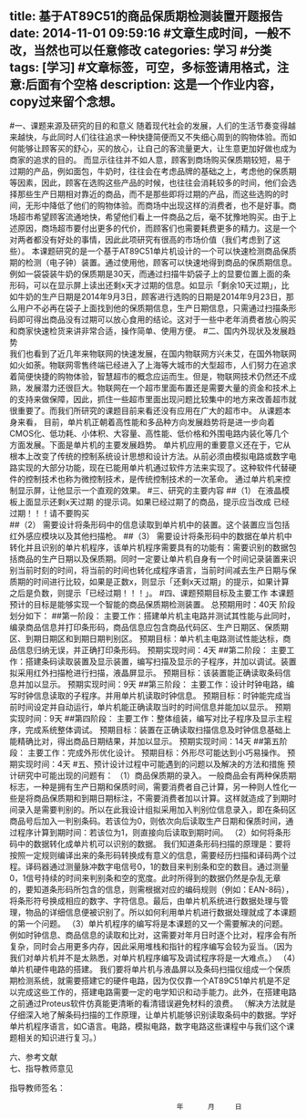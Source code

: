 title:  基于AT89C51的商品保质期检测装置开题报告  
date: 2014-11-01 09:59:16 #文章生成时间，一般不改，当然也可以任意修改
categories: 学习 #分类
tags: [学习] #文章标签，可空，多标签请用格式，注意:后面有个空格
description: 这是一个作业内容，copy过来留个念想。 
---
#一、课题来源及研究的目的和意义
随着现代社会的发展，人们的生活节奏变得越来越快，与此同时人们往往追求一种快捷简便而又不失细心周到的购物体验。而如何能够让顾客买的舒心，买的放心，让自己的客流量更大，让生意更加好做也成为商家的追求的目的。
而显示往往并不如人意，顾客到商场购买保质期较短，易于过期的产品，例如面包，牛奶时，往往会在考虑品牌的基础之上，考虑他的保质期等因素，因此，顾客在选购这些产品的时候，也往往会消耗较多的时间，他们会选择那些生产日期相对靠近的商品，而不是那些即将过期的产品，而这些选购的时间，无形中降低了他们的购物体验。而商场中出现这样的消费者，也不是好事。商场超市希望顾客流通地快，希望他们看上一件商品之后，毫不犹豫地购买。由于上述原因，商场超市要付出更多的代价，而顾客们也需要耗费更多的精力。这是一个对两者都没有好处的事情，因此此项研究有很高的市场价值（我们考虑到了这些）。
本课题研究的是一个基于AT89C51单片机设计的一个可以快速检测商品保质期的检测（电子钟）装置。通过使用他，顾客可以快速地得到商品的保质期信息。例如一袋袋装牛奶的保质期是30天，而通过扫描牛奶袋子上的显要位置上面的条形码，可以在显示屏上读出还剩x天才过期的信息。如显示「剩余10天过期」，比如牛奶的生产日期是2014年9月3日，顾客进行选购的日期是2014年9月23日，那么用户不必再在袋子上面找到他的保质期信息，生产日期信息，只需通过扫描条形码即可得出商品没有过期可以放心食用的结论。这对于一些中老年消费者放心购买和商家快速检货来讲非常合适，操作简单、使用方便。
#二、国内外现状及发展趋势  
 我们也看到了近几年来物联网的快速发展，在国内物联网方兴未艾，在国外物联网如火如荼。物联网零售终端已经进入了上海等大城市的大型超市，人们努力在追求着简便快捷的购物体验，智慧超市的概念应运而生。但是，物联网技术仍然还不成熟，发展潜力还很巨大。物联网在一个超市里面布置还是需要大量的资金和技术上的支持来做保障，因此，抓住一些超市里面出现问题比较集中的地方来改善超市就很重要了。而我们所研究的课题目前来看还没有应用在广大的超市中。
从课题本身来看，  目前，单片机正朝着高性能和多品种方向发展趋势将是进一步向着CMOS化、低功耗、小体积、大容量、高性能、低价格和外围电路内装化等几个方面发展。下面是单片机的主要发展趋势。
单片机应用的重要意义还在于，它从根本上改变了传统的控制系统设计思想和设计方法。从前必须由模拟电路或数字电路实现的大部分功能，现在已能用单片机通过软件方法来实现了。这种软件代替硬件的控制技术也称为微控制技术，是传统控制技术的一次革命。
通过单片机来控制显示屏，让他显示一个直观的效果。
#三、研究的主要内容
##（1）	在液晶模板上面显示还剩x天过期 的提示词。如果已经过期了的商品，提示应当改成 已经过期！！！请不要购买  
##（2）	需要设计将条形码中的信息读取到单片机中的装置。这个装置应当包括红外感应模块以及其他扫描枪。
##（3）	需要设计将条形码中的数据在单片机中转化并且识别的单片机程序，该单片机程序需要具有的功能有：需要识别的数据包括商品的生产日期以及保质期。同时一定要让单片机自身有一个时间记录装置来识别当前时刻的时间，将当前的时间也转化成程序语言，当前时间减去生产日期与保质期的时间进行比较，如果是正数x，则显示「还剩x天过期」的提示，如果计算之后是负数，则提示「已经过期！！！」。
#四、课题预期目标及主要工作
本课题预计的目标是能够实现一个智能的商品保质期检测装置。
总预期用时：40天
阶段划分如下：
##第一阶段：
主要工作：搭建单片机主电路并测试其性能与此同时，编录商品信息并打印条形码，商品信息应包含商品代码区、生产日期区、保质期区、到期日期区和到期日期判别区。
预期目标：单片机主电路测试性能达标，商品信息归纳无误，并正确打印条形码。
预期实现时间：4天
##第二阶段：
主要工作：搭建条码读取装置及显示装置，编写扫描及显示的子程序，并加以调试。装置拟采用红外扫描枪进行扫描，液晶屏显示。
预期目标：该装置能正确读取条码信息并加以显示。
预期实现时间：9天
##第三阶段：
主要工作：设计时钟电路，编写时钟信息读取的子程序。并用单片机读取时钟信息。
预期目标：时钟能完成当前时间设定并自动运行，单片机能正确读取当时的时间信息并能加以显示。
预期实现时间：9天
##第四阶段：
主要工作：整体组装，编写对比子程序及显示主程序，完成系统整体调试。
预期目标：装置在正确读取扫描信息及时钟信息基础上能精确比对，得出商品日期结果，并加以显示。
预期实现时间：14天
##第五阶段：
主要工作：完成外形优化设计。
预期目标：外形尽可能达到小巧易操作。
预期实现时间：4天
#五、预计设计过程中可能遇到的问题以及解决的方法和措施
预计研究中可能出现的问题有：
（1）商品保质期的录入。
一般商品会有两种保质期标志，一种是拥有生产日期和保质时间，需要消费者自己计算，另一种则人性化一些是将商品保质期和到期日期标注，不需要消费者加以计算。这样就造成了到期时间录入是需要判别的。所以在此我设计组拟采用加入判别位信息录入，即在条码区商品号后加入一判别条码。若该位为0，则依次向后读取生产日期和保质时间，通过程序计算到期时间：若该位为1，则直接向后读取到期时间。
（2）如何将条形码中的数据转化成单片机可以识别的数据。
我们知道条形码扫描的原理是：要将按照一定规则编译出来的条形码转换成有意义的信息，需要经历扫描和译码两个过程。译码器通过测量脉冲数字电信号0，1的数目来判别条和空的数目。通过测量0，1信号持续的时间来判别条和空的宽度。此时所得到的数据仍然是杂乱无章的，要知道条形码所包含的信息，则需根据对应的编码规则（例如：EAN-8码），将条形符号换成相应的数字、字符信息。最后，由单片机系统进行数据处理与管理，物品的详细信息便被识别了。所以如何利用单片机进行数据处理就成了本课题的第一个问题。
（3）单片机程序的编写将是本课题的又一个需要解决的问题。
例如时钟信息、商品信息的读取和比对，这需要对年月日时逐个比对，程序会有所复杂，同时会占用更多内存，因此采用堆栈和指针的程序编写会较为妥当。（因为我们对单片机并不是太熟悉，对单片机程序编写及调试程序将是一大难点。）
（4）单片机硬件电路的搭建。
我们要将单片机与液晶屏以及条码扫描仪组成一个保质期检测系统，就需要搭建它的硬件电路，因为仅仅靠一个AT89C51单片机是不足以完成这些工作的，搭建电路需要一定的电学知识和动手能力。此外，在搭建电路之前通过Proteus软件仿真能更清晰的看清错误避免材料的浪费。
（解决方法就是仔细深入地了解条码扫描的工作原理，让单片机能够识别读取条码中的数据。学好单片机程序语言，如C语言。电路，模拟电路，数字电路这些课程中与我们这个课题相关的知识进行复习。）


六、参考文献  
七、指导教师意见 
   
指导教师签名： 
 
                                             年      月     日
